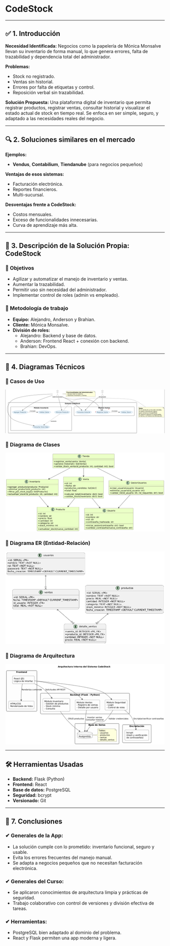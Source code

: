 # CodeStock

---

## ✅ 1. Introducción

**Necesidad Identificada:**
Negocios como la papelería de Mónica Monsalve llevan su inventario de forma manual, lo que genera errores, falta de trazabilidad y dependencia total del administrador.

**Problemas:**
- Stock no registrado.
- Ventas sin historial.
- Errores por falta de etiquetas y control.
- Reposición verbal sin trazabilidad.

**Solución Propuesta:**
Una plataforma digital de inventario que permita registrar productos, registrar ventas, consultar historial y visualizar el estado actual de stock en tiempo real. Se enfoca en ser simple, seguro, y adaptado a las necesidades reales del negocio.

---

## 🔍 2. Soluciones similares en el mercado

**Ejemplos:**
- **Vendus**, **Contabilium**, **Tiendanube** (para negocios pequeños)

**Ventajas de esos sistemas:**
- Facturación electrónica.
- Reportes financieros.
- Multi-sucursal.

**Desventajas frente a CodeStock:**
- Costos mensuales.
- Exceso de funcionalidades innecesarias.
- Curva de aprendizaje más alta.

---

## 🧠 3. Descripción de la Solución Propia: CodeStock

### 🎯 Objetivos
- Agilizar y automatizar el manejo de inventario y ventas.
- Aumentar la trazabilidad.
- Permitir uso sin necesidad del administrador.
- Implementar control de roles (admin vs empleado).

### 👥 Metodología de trabajo
- **Equipo:** Alejandro, Anderson y Brahian.
- **Cliente:** Mónica Monsalve.
- **División de roles:**
  - Alejandro: Backend y base de datos.
  - Anderson: Frontend React + conexión con backend.
  - Brahian: DevOps.

---

## 📌 4. Diagramas Técnicos

### 📌 Casos de Uso
![Casos de Uso](./Img/Casos%20de%20uso.png)

### 📌 Diagrama de Clases
![Diagrama de Clases](./Img/Diagrama%20de%20Clases.png)

### 📌 Diagrama ER (Entidad-Relación)
![Diagrama ER](./Img/DDL.png)

### 📌 Diagrama de Arquitectura
![Diagrama de Arquitectura](./Img/DiagramaArquitectura.png)

---

## 🛠️ Herramientas Usadas

- **Backend:** Flask (Python)
- **Frontend:** React
- **Base de datos:** PostgreSQL
- **Seguridad:** bcrypt
- **Versionado:** Git

---

## 🧾 7. Conclusiones

### ✔ Generales de la App:
- La solución cumple con lo prometido: inventario funcional, seguro y usable.
- Evita los errores frecuentes del manejo manual.
- Se adapta a negocios pequeños que no necesitan facturación electrónica.

### ✔ Generales del Curso:
- Se aplicaron conocimientos de arquitectura limpia y prácticas de seguridad.
- Trabajo colaborativo con control de versiones y división efectiva de tareas.

### ✔ Herramientas:
- PostgreSQL bien adaptado al dominio del problema.
- React y Flask permiten una app moderna y ligera.

